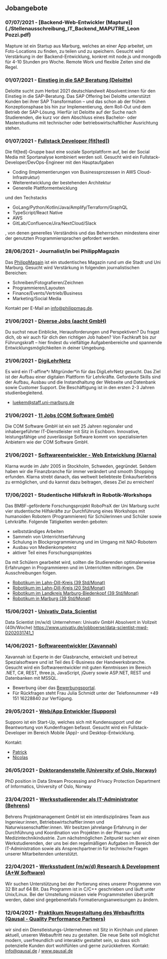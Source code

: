 ## Jobangebote

### 07/07/2021 - [Backend-Web-Entwickler (Mapture)](./Stellenausschreibung_IT_Backend_MAPUTRE_Leon Pozzi.pdf)
Mapture ist ein Startup aus Marburg, welches an einer App arbeitet, um Foto-Locations
zu finden, zu teilen und zu speichern. Gesucht wird Verstärkung in der Backend-Entwicklung,
konkret mit node.js und mongodb für 4-10 Stunden pro Woche. Remote Work und flexible Zeiten
sind die Regel.

### 01/07/2021 - [Einstieg in die SAP Beratung (Deloitte)](https://jobs.deloitte.de/job/mehrere-Standorte-Junior-SAP-Consultant-%28mwd%29-Dein-Einstieg-in-die-Beratung/634074701/)
Deloitte sucht zum Herbst 2021 deutschlandweit Absolvent:innen für den Einstieg in die SAP-Beratung.
Das SAP Offering bei Deloitte unterstützt Kunden bei ihrer SAP Transformation – und das schon ab der frühen Konzeptionsphase bis hin zur Implementierung, dem Roll-Out und dem Betrieb der SAP-Lösung.
Hierfür ist Deloitte auf der Suche nach Studierenden, die kurz vor dem Abschluss eines Bachelor- oder Masterstudiums mit technischer oder betriebswirtschaftlicher Ausrichtung stehen.

### 01/07/2021 - [Fullstack Developer (fit[ted])](./fitted_fullstack.pdf)
Die fit\[ted\]-Gruppe baut eine soziale Sportplattform auf, bei der Social Media mit
Sportanalyse kombiniert werden soll. Gesucht wird ein Fullstack-Developer/DevOps-Engineer
mit den Hauptaufgaben

- Coding (Implementierungen von Businessprozessen in AWS Cloud-Infrastruktur)
- Weiterentwicklung der bestehenden Architektur
- Generelle Plattformentwicklung

und den Techstacks

- GoLang/Python/Kotlin/Java/Amplify/Terraform/GraphQL
- TypeScript/React Native
- AWS
- GitLab/Confluence/Jira/NextCloud/Slack

, von denen generelles Verständnis und das Beherrschen mindestens einer der genutzten
Programmiersprachen gefordert werden.

### 28/06/2021 - Journalist/in bei PhilippMagazin
Das [PhilippMagain](https://philippmag.de/) ist ein studentisches Magazin rund um die
Stadt und Uni Marburg. Gesucht wird Verstärkung in folgenden journalistischen Bereichen:

- Schreiben/Fotografieren/Zeichnen
- Programmieren/Layouten
- Finance/Events/Vertrieb/Business
- Marketing/Social Media

Kontakt per E-Mail an [info@philippmag.de](mailto:info@philippmag.de).

### 21/06/2021 - [Diverse Jobs (aacht GmbH)](https://www.aacht.de/stellen)
Du suchst neue Einblicke, Herausforderungen und Perspektiven? Du fragst dich, ob wir auch für dich den richtigen Job haben? 
Von Fachkraft bis zur Führungskraft – hier findest du vielfältige Aufgabenbereiche und spannende Entwicklungsmöglichkeiten in deiner Umgebung.

### 21/06/2021 - [DigiLehrNetz](./digi_lehr_netzwerk.pdf)
Es wird ein IT-affine\*r Mitgründer\*in für das DigiLehrNetz gesucht. Das Ziel ist
der Aufbau einer digitalen Plattform für Lehrkräfte. Geforderte Skills sind der
Aufbau, Ausbau und die Instandhaltung der Webseite und Datenbank sowie Customer
Support. Die Beschäftigung ist in den ersten 2-3 Jahren studienbegleitend.

- [luekem@staff.uni-marburg.de](mailto:luekem@staff.uni-marburg.de)
### 21/06/2021 - [11 Jobs (COM Software GmbH)](https://www.kununu.com/de/com-software/jobs)
Die COM Software GmbH ist ein seit 25 Jahren regionaler und inhabergeführter IT-Dienstleister mit Sitz in Eschborn. 
Innovative, leistungsfähige und zuverlässige Software kommt von spezialisierten Anbietern wie der COM Software GmbH. 

### 21/06/2021 - [Softwareentwickler - Web Entwicklung (Klarna)](https://jobs.lever.co/klarna/6cf9d08f-266c-4cc3-b4f1-f77ebdceb097)
Klarna wurde im Jahr 2005 in Stockholm, Schweden, gegründet. Seitdem haben wir die Finanzbranche für immer verändert und smooth Shopping erfunden.
Klarna strebt danach, das weltweit beliebteste Einkaufserlebnis zu ermöglichen, und du kannst dazu beitragen, dieses Ziel zu erreichen! 

### 17/06/2021 - Studentische Hilfskraft in Robotik-Workshops
Das BMBF-geförderte Forschungsprojekt RoboPraX der Uni Marburg sucht vier studentische
Hilfskräfte zur Durchführung eines Workshops mit humanoiden Robotern (Programmieren)
für Schülerinnen und Schüler sowie Lehrkräfte. Folgende Tätigkeiten werden geboten:

- selbstständiges Arbeiten
- Sammeln von Unterrichtserfahrung
- Schulung in Blockprogrammierung und im Umgang mit NAO-Robotern
- Ausbau von Medienkompetenz
- aktiver Teil eines Forschungsprojektes

Da mit Schülern gearbeitet wird, sollten die Studierenden optimalerweise Erfahrungen
in Programmieren und im Unterrichten mitbringen. Die Ausschreibungen folgen.

- [Robotikum im Lahn-Dill-Kreis (39 Std/Monat)](./robotikum_ldk_39h.pdf)
- [Robotikum im Lahn-Dill-Kreis (20 Std/Monat)](./robotikum_ldk_20h.pdf)
- [Robotikum im Landkreis Marburg-Biedenkopf (39 Std/Monat)](./robotikum_mb_39h.pdf)
- [Robotikum in Marburg (39 Std/Monat)](./robotikum_m_39h.pdf)

### 15/06/2021 - [Univativ_Data_Scientist](./Univativ_Data_Scientist.md)
Data Scientist (m/w/d)
Unternehmen: Univativ GmbH
Absolvent in Vollzeit (40h/Woche)
https://www.univativ.de/jobboerse/data-scientist-mwd-D202031741_1

### 14/06/2021 - [Softwareentwickler (Xavannah)](./xavannah_softwareentwickler.pdf)
Xavannah ist Experte in der Glasbranche, entwickelt und betreut Spezialsoftware
und ist Teil des E-Business der Handwerksbranche. Gesucht wird ein Softwareentwickler
mit guten Kenntnissen im Bereich .NET, C#, REST, three.js, JavaScript, jQuery sowie
ASP.NET, REST und Datenbanken mit MSSQL.

- Bewerbung über das [Bewerbungsportal](https://jobs.a-w.com/de/jobposting/d182958110cf6f9ae7b7325f4f8e19bf63028a740/apply).
- Für Rückfragen steht Frau Julia Schmidt unter der Telefonnummer +49 151 16228840 zur Verfügung.

### 29/05/2021 - [Web/App Entwickler (Supporo)](./supporo_fullstack.pdf)
Supporo ist ein Start-Up, welches sich mit Kundensupport und der Beantwortung
von Kundenfragen befasst. Gesucht wird ein Fullstack-Developer im Bereich
Mobile (App)- und Desktop-Entwicklung.

Kontakt:

- [Patrick](https://linkedin.com/in/patrick-unrath)
- [Nicolas](https://linkedin.com/in/nicolas-rousselange)

### 26/05/2021 - [Doktorandenstelle (University of Oslo, Norway)](./Parrot-PhD-position.pdf)
PhD position in Data Stream Processing and Privacy Protection
Department of Informatics, University of Oslo, Norway

### 23/04/2021 - [Werksstudierender als IT-Administrator (Behrens)](./IT-Administrator(21.04.21).pdf)
Behrens Projektmanagement GmbH ist ein interdisziplinäres Team aus Ingenieur:innen, Betriebswirtschaftler:innen und Naturwissenschaftler:innen. 
Wir besitzen jahrelange Erfahrung in der Durchführung und Koordination von Projekten in der Pharma- und Medizintechnikindustrie.
Zum nächstmöglichen Zeitpunkt suchen wir einen Werkstudierenden, der uns bei den regelmäßigen Aufgaben im Bereich der IT-Administration sowie als Ansprechpartner:in für technische Fragen unserer Mitarbeitenden unterstützt.

### 22/04/2021 - [Werksstudent (m/w/d) Research & Development (A+W Software)](./AW-160-21-04_Werkstudent_R&D_dt.pdf)
Wir suchen Unterstützung bei der Portierung eines unserer Programme von 32 Bit auf 64 Bit.
Das Programm ist in C/C++ geschrieben und läuft unter Unix/Linux. Bei der Umstellung müssen
viele Programmstellen überprüft werden, dabei sind gegebenenfalls Formatierungsanweisungen zu
ändern.

### 12/04/2021 - [Praktikum Neugestaltung des Webauftritts (Qausal - Quality Performance Partners)](./Qausal_Webprojekt_2021.pdf)
wir sind ein Dienstleistungs-Unternehmen mit Sitz in Kirchhain und planen aktuell, unseren Webauftritt neu zu gestalten.
Die neue Seite soll möglichst modern, userfreundlich und interaktiv gestaltet sein, so dass sich potenzielle Kunden dort wohlfühlen und gerne zurückkehren.
Kontakt: info@qausal.de / www.qausal.de
